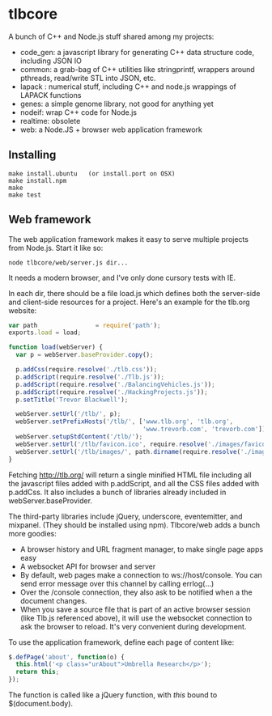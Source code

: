 tlbcore
=======

A bunch of C++ and Node.js stuff shared among my projects:

  * code_gen: a javascript library for generating C++ data structure code, including JSON IO
  * common: a grab-bag of C++ utilities like stringprintf, wrappers around pthreads, read/write STL into JSON, etc.
  * lapack : numerical stuff, including C++ and node.js wrappings of LAPACK functions
  * genes: a simple genome library, not good for anything yet
  * nodeif: wrap C++ code for Node.js
  * realtime: obsolete
  * web: a Node.JS + browser web application framework


Installing
--

    make install.ubuntu   (or install.port on OSX)
    make install.npm
    make
    make test

Web framework
--

The web application framework makes it easy to serve multiple projects from Node.js.
Start it like so:

    node tlbcore/web/server.js dir...

It needs a modern browser, and I've only done cursory tests with IE.

In each dir, there should be a file load.js which defines both the server-side and client-side resources for a project. Here's an example for the tlb.org website:

```javascript
var path                = require('path');
exports.load = load;

function load(webServer) {
  var p = webServer.baseProvider.copy();

  p.addCss(require.resolve('./tlb.css'));
  p.addScript(require.resolve('./Tlb.js'));
  p.addScript(require.resolve('./BalancingVehicles.js'));
  p.addScript(require.resolve('./HackingProjects.js'));
  p.setTitle('Trevor Blackwell');

  webServer.setUrl('/tlb/', p);
  webServer.setPrefixHosts('/tlb/', ['www.tlb.org', 'tlb.org', 
                                     'www.trevorb.com', 'trevorb.com']);
  webServer.setupStdContent('/tlb/');
  webServer.setUrl('/tlb/favicon.ico', require.resolve('./images/favicon.ico'));
  webServer.setUrl('/tlb/images/', path.dirname(require.resolve('./images')));
}
```
 
Fetching http://tlb.org/ will return a single minified HTML file including all the javascript files added with p.addScript, and all the CSS files added with p.addCss. It also includes a bunch of libraries already included in webServer.baseProvider. 

The third-party libraries include jQuery, underscore, eventemitter, and mixpanel. (They should be installed using npm). Tlbcore/web adds a bunch more goodies:

 * A browser history and URL fragment manager, to make single page apps easy
 * A websocket API for browser and server
 * By default, web pages make a connection to ws://host/console. You can send error message over this channel by calling errlog(...)
 * Over the /console connection, they also ask to be notified when a the document changes.
 * When you save a source file that is part of an active browser session (like Tlb.js referenced above), it will use the websocket connection to ask the browser to reload. It's very convenient during development.

To use the application framework, define each page of content like:
  
```javascript
$.defPage('about', function(o) {
  this.html('<p class="urAbout">Umbrella Research</p>');
  return this;
});
```

The function is called like a jQuery function, with *this* bound to $(document.body).



